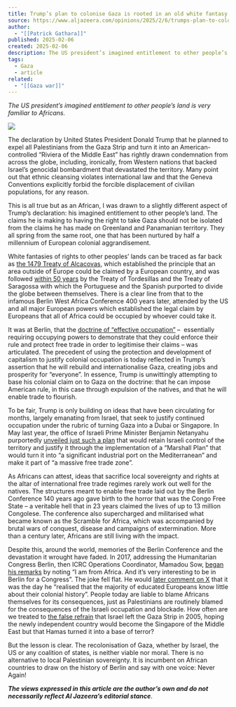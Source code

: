 ```yaml
---
title: Trump’s plan to colonise Gaza is rooted in an old white fantasy
source: https://www.aljazeera.com/opinions/2025/2/6/trumps-plan-to-colonise-gaza-is-rooted-in-an-old-white-fantasy
author:
  - "[[Patrick Gathara]]"
published: 2025-02-06
created: 2025-02-06
description: The US president’s imagined entitlement to other people’s land is very familiar to Africans.
tags:
  - Gaza
  - article
related:
  - "[[Gaza war]]"
---
```

*The US president’s imagined entitlement to other people’s land is very familiar to Africans.*

![](https://www.aljazeera.com/wp-content/uploads/2025/02/RC2AICAYXYSK-1738845349.jpg?resize=770%2C513&quality=80)

The declaration by United States President Donald Trump that he planned to expel all Palestinians from the Gaza Strip and turn it into an American-controlled “Riviera of the Middle East” has rightly drawn condemnation from across the globe, including, ironically, from Western nations that backed Israel’s genocidal bombardment that devastated the territory. Many point out that ethnic cleansing violates international law and that the Geneva Conventions explicitly forbid the forcible displacement of civilian populations, for any reason.

This is all true but as an African, I was drawn to a slightly different aspect of Trump’s declaration: his imagined entitlement to other people’s land. The claims he is making to having the right to take Gaza should not be isolated from the claims he has made on Greenland and Panamanian territory. They all spring from the same root, one that has been nurtured by half a millennium of European colonial aggrandisement.

White fantasies of rights to other peoples’ lands can be traced as far back as [the 1479 Treaty of Alcacovas,](https://ehne.fr/en/encyclopedia/themes/international-relations/europe-and-legal-regulation-international-relations/treaty-tordesillas-june-7-1494%23:~:text=The%2520Treaty%2520of%2520Tordesillas,%2520June%25207,%25201494&text=On%2520June%25207,%25201494,%2520Spain,discovery,%2520navigation,%2520and%2520trade.) which established the principle that an area outside of Europe could be claimed by a European country, and was followed [within 50 years](https://www.britannica.com/event/Treaty-of-Tordesillas) by the Treaty of Tordesillas and the Treaty of Saragossa with which the Portuguese and the Spanish purported to divide the globe between themselves. There is a clear line from that to the infamous Berlin West Africa Conference 400 years later, attended by the US and all major European powers which established the legal claim by Europeans that all of Africa could be occupied by whoever could take it.

It was at Berlin, that the [doctrine of “effective occupation”](https://archiv.diplo.de/arc-en/the-political-archive/general-act-2684414%23:~:text=Even%2520more%2520far-reaching,%2520however,established%2520throughout%2520the%2520respective%2520territory.) –  essentially requiring occupying powers to demonstrate that they could enforce their rule and protect free trade in order to legitimise their claims – was articulated. The precedent of using the protection and development of capitalism to justify colonial occupation is today reflected in Trump’s assertion that he will rebuild and internationalise Gaza, creating jobs and prosperity for “everyone”. In essence, Trump is unwittingly attempting to base his colonial claim on to Gaza on the doctrine: that he can impose American rule, in this case through expulsion of the natives, and that he will enable trade to flourish.

To be fair, Trump is only building on ideas that have been circulating for months, largely emanating from Israel, that seek to justify continued occupation under the rubric of turning Gaza into a Dubai or Singapore. In May last year, the office of Israeli Prime Minister Benjamin Netanyahu purportedly [unveiled just such a plan](https://www.jpost.com/israel-hamas-war/article-799756) that would retain Israeli control of the territory and justify it through the implementation of a “Marshall Plan” that would turn it into “a significant industrial port on the Mediterranean” and make it part of “a massive free trade zone”.

As Africans can attest, ideas that sacrifice local sovereignty and rights at the altar of international free trade regimes rarely work out well for the natives. The structures meant to enable free trade laid out by the Berlin Conference 140 years ago gave birth to the horror that was the Congo Free State – a veritable hell that in 23 years claimed the lives of up to 13 million Congolese. The conference also supercharged and militarised what became known as the Scramble for Africa, which was accompanied by brutal wars of conquest, disease and campaigns of extermination. More than a century later, Africans are still living with the impact.

Despite this, around the world, memories of the Berlin Conference and the devastation it wrought have faded. In 2017, addressing the Humanitarian Congress Berlin, then ICRC Operations Coordinator, Mamadou Sow, [began his remarks](https://www.youtube.com/watch?v=4saD8QK5C08) by noting “I am from Africa. And it’s very interesting to be in Berlin for a Congress”. The joke fell flat. He would [later comment on X](https://x.com/MamadouSowICRC/status/1568570668563812353) that it was the day he “realised that the majority of educated Europeans know little about their colonial history”. People today are liable to blame Africans themselves for its consequences, just as Palestinians are routinely blamed for the consequences of the Israeli occupation and blockade. How often are we treated to [the false refrain](https://mepc.org/commentaries/gaza-myths-and-what-american-jewish-leaders-wont-tell-you/) that Israel left the Gaza Strip in 2005, hoping the newly independent country would become the Singapore of the Middle East but that Hamas turned it into a base of terror?

But the lesson is clear. The recolonisation of Gaza, whether by Israel, the US or any coalition of states, is neither viable nor moral. There is no alternative to local Palestinian sovereignty. It is incumbent on African countries to draw on the history of Berlin and say with one voice: Never Again!

***The views expressed in this article are the author’s own and do not necessarily reflect Al Jazeera’s editorial stance***.